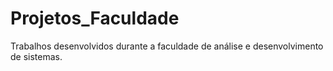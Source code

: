 # Projetos_Faculdade
Trabalhos desenvolvidos durante a faculdade de análise e desenvolvimento de sistemas.
